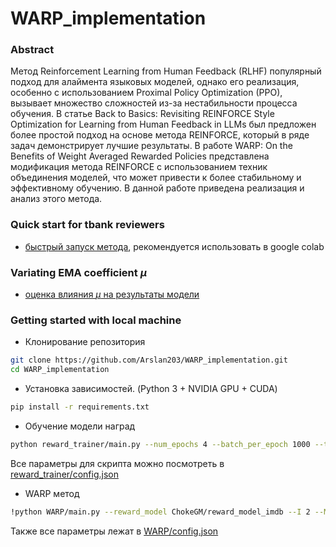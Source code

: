 # WARP_implementation

### Abstract
Метод Reinforcement Learning from Human Feedback (RLHF) популярный подход для алаймента языковых моделей, однако его реализация, особенно с использованием Proximal Policy Optimization (PPO), вызывает множество сложностей из-за нестабильности процесса обучения. В статье Back to Basics: Revisiting REINFORCE Style Optimization for Learning from Human Feedback in LLMs был предложен более простой подход на основе метода REINFORCE, который в ряде задач демонстрирует лучшие результаты. В работе WARP: On the Benefits of Weight Averaged Rewarded Policies представлена модификация метода REINFORCE с использованием техник объединения моделей, что может привести к более стабильному и эффективному обучению. В данной работе приведена реализация и анализ этого метода.

### Quick start for tbank reviewers
- [быстрый запуск метода](https://colab.research.google.com/drive/1nO5wbPVXitXNT6sg-X8o-8VYhqB32rSI?usp=sharing), рекомендуется использовать в google colab

### Variating EMA coefficient $\mu$
- [оценка влияния $\mu$ на результаты модели](https://colab.research.google.com/drive/1QGTrRP_8WBRIOTq_i5ECwiX0HJ_hGWWI?usp=sharing)

### Getting started with local machine

- Клонирование репозитория
```bash
git clone https://github.com/Arslan203/WARP_implementation.git
cd WARP_implementation
```

- Установка зависимостей. (Python 3 + NVIDIA GPU + CUDA)
```bash
pip install -r requirements.txt
```

- Обучение модели наград
```bash
python reward_trainer/main.py --num_epochs 4 --batch_per_epoch 1000 --train_batch_size 16 --eval_batch_size 64 --save_path reward_model_dir
```
Все параметры для скрипта можно посмотреть в [reward_trainer/config.json](https://github.com/Arslan203/WARP_implementation/blob/main/reward_trainer/config.json)

- WARP метод
```bash
!python WARP/main.py --reward_model ChokeGM/reward_model_imdb --I 2 --M 2 --T 100 --batch_size 32 --mu 0.01 --save_path warp_model_dir
```
Также все параметры лежат в [WARP/config.json](https://github.com/Arslan203/WARP_implementation/blob/main/WARP/config.json)
